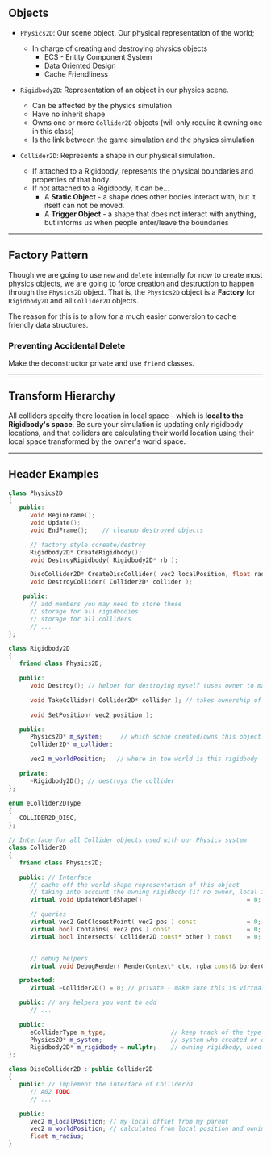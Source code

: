 ## Objects

- `Physics2D`: Our scene object.  Our physical representation of the world;
  - In charge of creating and destroying physics objects
    - ECS - Entity Component System
    - Data Oriented Design
    - Cache Friendliness

- `Rigidbody2D`: Representation of an object in our physics scene.  
  - Can be affected by the physics simulation
  - Have no inherit shape
  - Owns one or more `Collider2D` objects (will only require it owning one in this class)
  - Is the link between the game simulation and the physics simulation

- `Collider2D`:  Represents a shape in our physical simulation.  
  - If attached to a Rigidbody, represents the physical boundaries and properties of that body
  - If not attached to a Rigidbody, it can be...
    - A **Static Object** - a shape does other bodies interact with, but it itself can not be moved. 
    - A **Trigger Object** - a shape that does not interact with anything, but informs us when people enter/leave the boundaries

------

## Factory Pattern
Though we are going to use `new` and `delete` internally for now to create most physics objects, 
we are going to force creation and destruction to happen through the `Physics2D` object.  That is, the `Physics2D` object is a
**Factory** for `Rigidbody2D` and all `Collider2D` objects.  

The reason for this is to allow for a much easier conversion to cache friendly data structures. 



### Preventing Accidental Delete
Make the deconstructor private and use `friend` classes.


--- 

## Transform Hierarchy 

All colliders specify there location in local space - which is **local to the Rigidbody's space**.  Be sure your simulation is updating
only rigidbody locations, and that colliders are calculating their world location using their local space transformed by the owner's world space. 

---

## Header Examples

```cpp
class Physics2D
{
   public:
      void BeginFrame();
      void Update();
      void EndFrame();    // cleanup destroyed objects

      // factory style ccreate/destroy
      Rigidbody2D* CreateRigidbody(); 
      void DestroyRigidbody( Rigidbody2D* rb ); 

      DiscCollider2D* CreateDiscCollider( vec2 localPosition, float radius ); 
      void DestroyCollider( Collider2D* collider ); 

    public:
      // add members you may need to store these
      // storage for all rigidbodies
      // storage for all colliders
      // ...
};
```

```cpp
class Rigidbody2D
{
   friend class Physics2D;

   public:
      void Destroy(); // helper for destroying myself (uses owner to mark self for destruction)

      void TakeCollider( Collider2D* collider ); // takes ownership of a collider (destroying my current one if present)

      void SetPosition( vec2 position ); 

   public:
      Physics2D* m_system;     // which scene created/owns this object
      Collider2D* m_collider; 

      vec2 m_worldPosition;   // where in the world is this rigidbody

   private:
      ~Rigidbody2D(); // destroys the collider
};
```

```cpp
enum eCollider2DType
{
   COLLIDER2D_DISC,
};

// Interface for all Collider objects used with our Physics system
class Collider2D
{
   friend class Physics2D;

   public: // Interface 
      // cache off the world shape representation of this object
      // taking into account the owning rigidbody (if no owner, local is world)
      virtual void UpdateWorldShape()                             = 0; 

      // queries 
      virtual vec2 GetClosestPoint( vec2 pos ) const              = 0; 
      virtual bool Contains( vec2 pos ) const                     = 0; 
      virtual bool Intersects( Collider2D const* other ) const    = 0; 


      // debug helpers
      virtual void DebugRender( RenderContext* ctx, rgba const& borderColor, rgba const& fillColor ) = 0; 

   protected: 
      virtual ~Collider2D() = 0; // private - make sure this is virtual so correct deconstructor gets called

   public: // any helpers you want to add
      // ...

   public:  
      eColliderType m_type;                  // keep track of the type - will help with collision later
      Physics2D* m_system;                   // system who created or destr
      Rigidbody2D* m_rigidbody = nullptr;    // owning rigidbody, used for calculating world shape
};
```

```cpp
class DiscCollider2D : public Collider2D
{
   public: // implement the interface of Collider2D
      // A02 TODO
      // ...

   public:
      vec2 m_localPosition; // my local offset from my parent
      vec2 m_worldPosition; // calculated from local position and owning rigidbody if present
      float m_radius; 
}
```